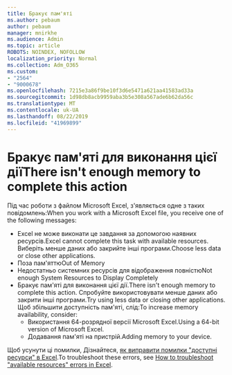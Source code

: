 ```yaml
---
title: Бракує пам'яті
ms.author: pebaum
author: pebaum
manager: mnirkhe
ms.audience: Admin
ms.topic: article
ROBOTS: NOINDEX, NOFOLLOW
localization_priority: Normal
ms.collection: Adm_O365
ms.custom:
- "2564"
- "9000678"
ms.openlocfilehash: 7215e3a86f9be10f3d6e5471a621aa41583ad33a
ms.sourcegitcommit: 1d98db8acb9959aba3b5e308a567ade6b62da56c
ms.translationtype: MT
ms.contentlocale: uk-UA
ms.lasthandoff: 08/22/2019
ms.locfileid: "41969899"
---
```

# <a name="there-isnt-enough-memory-to-complete-this-action"></a><span data-ttu-id="d7d9a-102">Бракує пам'яті для виконання цієї дії</span><span class="sxs-lookup"><span data-stu-id="d7d9a-102">There isn't enough memory to complete this action</span></span>

<span data-ttu-id="d7d9a-103">Під час роботи з файлом Microsoft Excel, з'являється одне з таких повідомлень:</span><span class="sxs-lookup"><span data-stu-id="d7d9a-103">When you work with a Microsoft Excel file, you receive one of the following messages:</span></span>

- <span data-ttu-id="d7d9a-104">Excel не може виконати це завдання за допомогою наявних ресурсів.</span><span class="sxs-lookup"><span data-stu-id="d7d9a-104">Excel cannot complete this task with available resources.</span></span> <span data-ttu-id="d7d9a-105">Виберіть менше даних або закрийте інші програми.</span><span class="sxs-lookup"><span data-stu-id="d7d9a-105">Choose less data or close other applications.</span></span>
- <span data-ttu-id="d7d9a-106">Поза пам'яттю</span><span class="sxs-lookup"><span data-stu-id="d7d9a-106">Out of Memory</span></span>
- <span data-ttu-id="d7d9a-107">Недостатньо системних ресурсів для відображення повністю</span><span class="sxs-lookup"><span data-stu-id="d7d9a-107">Not enough System Resources to Display Completely</span></span>
- <span data-ttu-id="d7d9a-108">Бракує пам'яті для виконання цієї дії.</span><span class="sxs-lookup"><span data-stu-id="d7d9a-108">There isn't enough memory to complete this action.</span></span> <span data-ttu-id="d7d9a-109">Спробуйте використовувати менше даних або закрити інші програми.</span><span class="sxs-lookup"><span data-stu-id="d7d9a-109">Try using less data or closing other applications.</span></span> <span data-ttu-id="d7d9a-110">Щоб збільшити доступність пам'яті, слід:</span><span class="sxs-lookup"><span data-stu-id="d7d9a-110">To increase memory availability, consider:</span></span> 
    - <span data-ttu-id="d7d9a-111">Використання 64-розрядної версії Microsoft Excel.</span><span class="sxs-lookup"><span data-stu-id="d7d9a-111">Using a 64-bit version of Microsoft Excel.</span></span>
    - <span data-ttu-id="d7d9a-112">Додавання пам'яті на пристрій.</span><span class="sxs-lookup"><span data-stu-id="d7d9a-112">Adding memory to your device.</span></span>

<span data-ttu-id="d7d9a-113">Щоб усунути ці помилки, Дізнайтеся, [як виправити помилки "доступні ресурси" в Excel](https://docs.microsoft.com/office/troubleshoot/excel/available-resources-errors).</span><span class="sxs-lookup"><span data-stu-id="d7d9a-113">To troubleshoot these errors, see [How to troubleshoot "available resources" errors in Excel](https://docs.microsoft.com/office/troubleshoot/excel/available-resources-errors).</span></span>